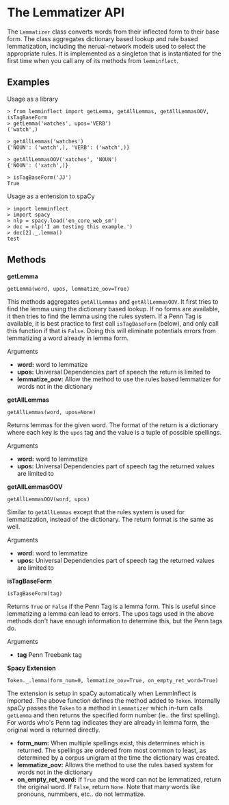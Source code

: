 
# The Lemmatizer API

The `Lemmatizer` class converts words from their inflected form to their base form.  The class aggregates dictionary based lookup and rule based lemmatization, including the nerual-network models used to select the appropriate rules.  It is implemented as a singleton that is instantiated for the first time when you call any of its methods from `lemminflect`.


## Examples
Usage as a library
```
> from lemminflect import getLemma, getAllLemmas, getAllLemmasOOV, isTagBaseForm
> getLemma('watches', upos='VERB')
('watch',)

> getAllLemmas('watches')
{'NOUN': ('watch',), 'VERB': ('watch',)}

> getAllLemmasOOV('xatches', 'NOUN')
{'NOUN': ('xatch',)}

> isTagBaseForm('JJ')
True
```
Usage as a entension to spaCy
```
> import lemminflect
> import spacy
> nlp = spacy.load('en_core_web_sm')
> doc = nlp('I am testing this example.')
> doc[2]._.lemma()
test
```

##  Methods
**getLemma**
```
getLemma(word, upos, lemmatize_oov=True)
```
This methods aggregates `getAllLemmas` and `getAllLemmasOOV`.  It first tries to find the lemma using the dictionary based lookup.  If no forms are available, it then tries to find the lemma using the rules system.  If a Penn Tag is available, it is best practice to first call `isTagBaseForm` (below), and only call this function if that is `False`.  Doing this will eliminate potentials errors from lemmatizing a word already in lemma form.

Arguments

* **word:** word to lemmatize
* **upos:** Universal Dependencies part of speech the return is limited to
* **lemmatize_oov:** Allow the method to use the rules based lemmatizer for words not in the dictionary

**getAllLemmas**
```
getAllLemmas(word, upos=None)
```
Returns lemmas for the given word.  The format of the return is a dictionary where each key is the `upos` tag and the value is a tuple of possible spellings.

Arguments

* **word:** word to lemmatize
* **upos:** Universal Dependencies part of speech tag the returned values are limited to

**getAllLemmasOOV**
```
getAllLemmasOOV(word, upos)
```
Similar to `getAllLemmas` except that the rules system is used for lemmatization, instead of the dictionary.  The return format is the same as well.

Arguments

* **word:** word to lemmatize
* **upos:** Universal Dependencies part of speech tag the returned values are limited to

**isTagBaseForm**
```
isTagBaseForm(tag)
```
Returns `True` or `False` if the Penn Tag is a lemma form.  This is useful since lemmatizing a lemma can lead to errors.  The upos tags used in the above methods don't have enough information to determine this, but the Penn tags do.

Arguments

* **tag** Penn Treebank tag

**Spacy Extension**
```
Token._.lemma(form_num=0, lemmatize_oov=True, on_empty_ret_word=True)
```
The extension is setup in spaCy automatically when LemmInflect is imported.  The above function defines the method added to `Token`.  Internally spaCy passes the `Token` to a method in `Lemmatizer` which in-turn calls `getLemma` and then returns the specified form number (ie.. the first spelling).  For words who's Penn tag indicates they are already in lemma form, the original word is returned directly.

* **form_num:** When multiple spellings exist, this determines which is returned.  The spellings are ordered from most common to least, as determined by a corpus unigram at the time the dictionary was created.
* **lemmatize_oov:** Allows the method to use the rules based system for words not in the dictionary
* **on_empty_ret_word:** If `True` and the word can not be lemmatized, return the original word.  If `False`, return `None`.  Note that many words like pronouns, nummbers, etc.. do not lemmatize.
